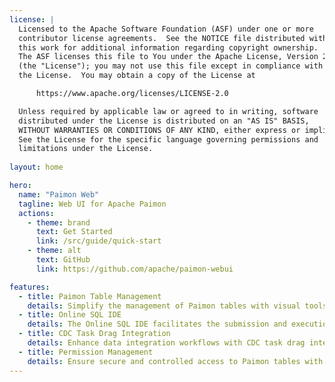 ```yaml
---
license: |
  Licensed to the Apache Software Foundation (ASF) under one or more
  contributor license agreements.  See the NOTICE file distributed with
  this work for additional information regarding copyright ownership.
  The ASF licenses this file to You under the Apache License, Version 2.0
  (the "License"); you may not use this file except in compliance with
  the License.  You may obtain a copy of the License at

      https://www.apache.org/licenses/LICENSE-2.0

  Unless required by applicable law or agreed to in writing, software
  distributed under the License is distributed on an "AS IS" BASIS,
  WITHOUT WARRANTIES OR CONDITIONS OF ANY KIND, either express or implied.
  See the License for the specific language governing permissions and
  limitations under the License.
  
layout: home

hero:
  name: "Paimon Web"
  tagline: Web UI for Apache Paimon
  actions:
    - theme: brand
      text: Get Started
      link: /src/guide/quick-start
    - theme: alt
      text: GitHub
      link: https://github.com/apache/paimon-webui

features:
  - title: Paimon Table Management
    details: Simplify the management of Paimon tables with visual tools that enable easy creation, modification, and organization of tables, including adding and reordering columns.
  - title: Online SQL IDE
    details: The Online SQL IDE facilitates the submission and execution of Flink SQL tasks, providing an immediate display of result data, enhancing productivity and interaction with data.
  - title: CDC Task Drag Integration
    details: Enhance data integration workflows with CDC task drag integration, allowing users to intuitively create and manage CDC tasks by dragging and dropping configuration elements.
  - title: Permission Management
    details: Ensure secure and controlled access to Paimon tables with detailed button-level permission control, increasing the safety and integrity of data operations.
---
```

